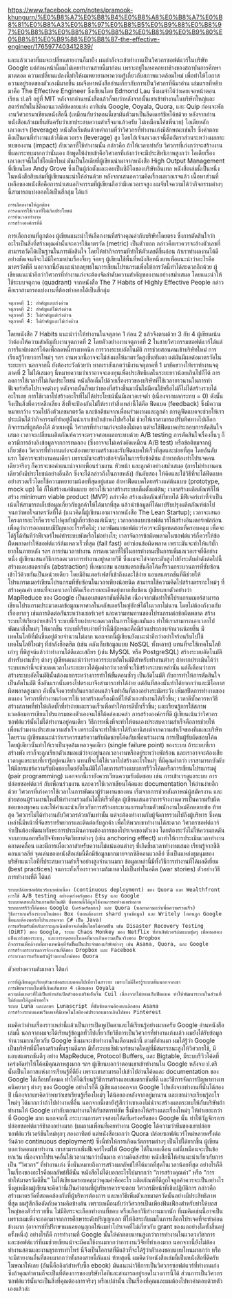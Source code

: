 https://www.facebook.com/notes/pramook-khungurn/%E0%B8%A7%E0%B8%B4%E0%B8%A8%E0%B8%A7%E0%B8%81%E0%B8%A3%E0%B8%97%E0%B8%B5%E0%B9%88%E0%B8%97%E0%B8%B3%E0%B8%87%E0%B8%B2%E0%B8%99%E0%B9%80%E0%B8%81%E0%B9%88%E0%B8%87-the-effective-engineer/1765977403412839/

และแล้วเวลาที่ผมจะเปลี่ยนสายงานก็มาถึง ผมกำลังจะเข้าทำงานเป็นวิศวกรซอฟต์แวร์ในบริษัท Google แต่ก่อนหน้านี้ผมไม่เคยทำงานสายนี้มาก่อน เพราะอยู่ในหอคอยงาช้างของสถาบันการศึกษามาตลอด ความเปลี่ยนแปลงนี้ทำให้ผมพยายามหาความรู้เกี่ยวกับสภาพแวดล้อมใหม่ เพื่อทำให้โอกาสความอยู่รอดของตัวเองมีมากขึ้น ผมจึงหาหนังสืออ่านเกี่ยวกับการเป็นวิศวกรที่ดีมาอ่าน 
เล่มแรกที่หยิบมาคือ The Effective Engineer ซึ่งเขียนโดย Edmond Lau ซึ่งผมจำได้ว่าเคยเจอหน้าตอนเรียน ป.ตรี อยู่ที่ MIT หลังจากอ่านหนังสือแล้วก็พบว่าหลังจากนั้นเขาเข้าทำงานในบริษัทใหญ่และสตาร์ทอัพในซิลิคอนแวลลีย์หลายแห่ง อาทิเช่น Google, Ooyala, Quora, และ Quip ก่อนจะพักงานวิศวกรมาเขียนหนังสือนี้ (เหมือนกับว่าตอนนี้เขาผันตัวมาเป็นลีดเดอร์ชิพโค้ชด้วย หลังจากอ่านหนังสือแล้วผมยืนยันครับว่าเขาประสบความสำเร็จมาแล้วครับ ไม่เหมือนโค้ชพี่นวย)
ไอเดียหลัก
เลเวอเรจ (leverage)
หนังสือเริ่มต้นด้วยคำถามที่ว่าวิศวกรที่ทำงานเก่งมีลักษณะเช่นไร ซึ่งคำตอบคือเป็นคนที่ทำงานแล้วได้เลเวอเรจ (leverage) สูง โดยไอ้เจ้าเลเวอเรจนี้คืออัตราส่วนระหว่างผลกระทบของงาน (impact) กับเวลาที่ใช้ทำงานนั้น กล่าวคือ ถ้าให้เวลาเท่ากับ วิศวกรที่เก่งกว่าจะสร้างงานที่ผลกระทบมากกว่านั่นเอง ถ้าพูดให้ง่ายเข้าคือวิศวกรที่เก่งกว่าจะมีประสิทธิภาพสูงกว่า
ไอเดียเรื่องเลเวอเรจนี้ไม่ใช่ไอเดียใหม่ มันเป็นไอเดียที่ผู้เขียนนำมาจากหนังสือ High Output Management ที่เขียนโดย Andy Grove ซึ่งเป็นผู้ก่อตั้งและเคยเป็นซิอีโอของบริษัทอินเทล หนังสือเล่มนี้เป็นหนึ่งในหนังสือสิบเล่มที่ผู้เขียนแนะนำให้อ่านด้วย
หลังจากเสนอความคิดเรื่องเลเวอเรจแล้ว เนื้อหาส่วนที่เหลือของหนังสือคือการนำเสนอกิจกรรมที่ผู้เขียนถือว่ามีเลเวอเรจสูง ผมจับใจความได้ว่ากิจกรรมต่างๆ นี้สามารถแบ่งออกได้เป็นสี่กลุ่ม ได้แก่

    การเลือกงานให้ถูกต้อง
    การลดการใช้เวลาที่ไม่เกิดประโยชน์
    การย่นเวลาทำงาน
    การสร้างองค์กรที่ดี

การเลือกงานที่ถูกต้อง
ผู้เขียนแนะนำให้เลือกงานที่สร้างคุณค่ากับบริษัทโดยตรง ซึ่งการตัดสินใจว่าอะไรเป็นสิ่งที่สร้างคุณค่านั้นจะควรใช้มาตรวัด (metric) เป็นตัวบอก กล่าวคือเราควรจะอ้างตัวเลขที่สามารถวัดได้เป็นฐานในการตัดสินใจ โดยให้ทำกิจกรรมทีทำให้ตัวเลขดีขึ้นก่อน ถ้าเราทำผลงานได้ดีอย่างชัดเจนก็จะไม่มีใครมาบ่นเรื่องจิ๊บๆ จ๊อยๆ ผู้เขียนใช้พื้นที่หนังสือหนึ่งบทเพื่อแนะนำว่าอะไรคือมาตรวัดที่ดี นอกจากนี้ยังแนะนำกลยุทธในการเขียนโปรแกรมเพื่อให้การวัดนี้ทำได้สะดวกอีกด้วย
ผู้เขียนแนะนำอีกว่าวิศวกรที่ทำงานเก่งจะต้องจัดลำดับความสำคัญของงานอย่างสม่ำเสมอ โดยแนะนำให้ใช้ระบบจตุภาค (quadrant) จากหนังสือ The 7 Habits of Highly Effective People กล่าวคือเราสามารถแบ่งงานที่ต้องทำออกได้เป็นสี่กลุ่ม

    จตุภาคที่ 1: สำคัญและเร่งด่วน 
    จตุภาคที่ 2: สำคัญแต่ไม่เร่งด่วน 
    จตุภาคที่ 3: ไม่สำคัญแต่เร่งด่วน 
    จตุภาคที่ 4: ไม่สำคัญและไม่เร่งด่วน 

โดยหนังสือ 7 Habits แนะนำว่าให้ทำงานในจตุภาค 1 ก่อน 2 แล้วจึงตามด้วย 3 กับ 4
ผู้เขียนเน้นว่าต้องให้ความสำคัญกับงานจุตภาคที่ 2 โดยตัวอย่างงานจตุภาคที่ 2 ในสายวิศวกรรมซอฟต์แวร์ได้แต่ การรีแฟกเตอร์โค้ดเพื่อลดหนี้ทางเทคนิค การวางระบบอัตโนมัติ การช่วยสอนคนเข้าบริษัทใหม่ การเรียนรู้วิทยาการใหม่ๆ ฯลฯ งานพวกนี้อาจจะไม่ส่งผลให้มาตรวัดสูงขึ้นทันตา แต่มันมีผลต่อมาตรวัดในระยะยาว นอกจากนี้ ยังต้องระวังด้วยว่า หากเราสังเกตว่ามีงานจตุภาคที่ 1 มาขัดขวางให้เราทำงานจตุภาคที่ 2 ไม่ได้เสมอๆ นี่หมายความว่าเราอาจจะลงทุนเพื่อประสิทธิผลในระยะยาวน้อยเกินไปก็ได้
การลดการใช้เวลาที่ไม่เกิดประโยชน์
หนังสือเต็มไปด้วยเรื่องราวของบริษัทที่ใช้เวลายาวนานในการทำฟีเจอร์หรือโปรเจคต่างๆ หลังจากนั้นก็พบว่าของที่สร้างขึ้นมานั้นไม่มีคนใช้หรือไม่ก็ไม่ได้สร้างรายได้อะไรเลย การใช้เวลาไปสร้างอะไรที่ไม่ได้ประโยชน์นั้นมีเลเวอเรจต่ำ (เนื่องจากผลกระทบ = 0) ดังนั้นจึงเป็นสิ่งที่ควรหลีกเลี่ยง 
สิ่งที่่จะป้องกันไม่ให้เราทำสิ่งเหล่านี้ได้คือ ฟีดแบค (feedback) ซึ่งมีความหมายกว้าง รวมไปถึงตัวเลขมาตรวัด และข้อติชมจากเพื่อนร่วมงานและลูกค้า การดูฟีดแบคจะช่วยให้เราประเมินได้ว่ากิจกรรมที่ทำอยู่นั้นนำเราเข้าป่าเข้าพงไปหรือไม่ ช่วยให้เราสามารถปรับทิศทางไปเลือกกิจกรรมที่ถูกต้องได้ 
ด้วยเหตุนี้ วิศวกรที่ทำงานเก่งจะต้องไม่เดา แต่จะใช้ฟีดแบคประกอบการตัดสินใจเสมอ เวลาจะเปลี่ยนผลิตภัณฑ์ควรจะตรวจสอบผลกระทบด้วย A/B testing การตัดสินใจเรื่องอื่นๆ ก็ควรมีการอ้างอิงข้อมูลจากการทดลอง (ซึ่งอาจจะไม่เคร่งคัดเหมือน A/B test) หรือข้อติชมจากผู้เกี่ยวข้อง
วิศวกรที่ทำงานเก่งจะต้องพยายามสร้างและรับฟีดแบคให้เร็วที่สุดและบ่อยที่สุด โดยอันดับแรก ไม่ควรจะทำงานคนเดียว เพราะมันจะสร้างข้อจำกัดในการรับข้อติชม ถ้าหากต้องทำโปรเจคคนเดียวจริงๆ ก็ควรจะขอคำแนะนำจากเพื่อนร่วมงาน หัวหน้า และลูกค้าอย่างสม่ำเสมอ (การไม่ทำงานคนเดียวยังมีประโยชน์อย่างอื่นอีก ซึ่งจะได้กล่าวถึงในภายหลัง)
อันดับสอง ให้คิดและใช้วิธีที่จะได้ฟีดแบคอย่างรวดเร็วโดยใช้ความพยายามน้อยที่สุดอยู่เสมอ ถ้าหาฟีดแบคโดยสร้างแค่ต้นแบบ (prototype, mock up) ได้ ก็ให้สร้างแค่ต้นแบบ อย่างใช้เวลาสร้างระบบเต็มตั้งแต่ต้น; เวลาสร้างผลิตภัณฑ์ก็ไห้สร้าง minimum viable product (MVP) กล่าวคือ สร้างผลิตภัณฑ์ที่ขายได้ มีฟีเจอร์เท่าที่จำเป็น เน้นให้สามารถเก็บข้อมูลเกี่ยวกับลูกค้าให้ได้มากที่สุด แล้วนำข้อมูลที่ได้มาปรับปรุงผลิตภัณฑ์ต่อไปจนกว่าพอใจมาตรวัดที่ได้ (แนวคิดนี้ผู้เขียนเอามาจากหนังสือ The Lean Startup); เวลาจะเสนอโครงการอะไรก็ควรจะไปคุยกับผู้เกี่ยวข้องแต่เนิ่นๆ; เวลาออกแบบซอฟต์แวร์ให้สร้างอินเตอร์เฟสก่อนเพื่อดูว่าการออกแบบมีปัญหาอะไรหรือไม่; เวลาพัฒนาซอฟต์แวร์ควรจะมีชุดทดสอบที่ครอบคลุม เพื่อจะได้รู้ได้ทันทีว่าฟีเจอร์ใหม่ทำระบบพังหรือไม่อย่างไร; เวลาจัดการข้อผิดพลาดในซอฟต์แวร์ก็ควรให้ข้อผิิดพลาดทำให้ซอฟต์แวร์ล้มเหลวเร็วที่สุด (fail fast) อย่าซ่อนข้อผิดพลาด เพราะมันจะทำให้แก้บั๊กยากในภายหลัง ฯลฯ
การย่นเวลาทำงาน
การลดเวลาที่ใช้ในการทำงานเป็นการเพิ่มเลเวอเรจที่ดีอย่างหนึ่ง ผู้เขียนเสนอวิธิการลดเวลาการทำงานอยู่หลายวิธี ซึ่งผมจะไล่จากระดับสูงไปยังระดับต่ำดังต่อไปนี้
สร้างแอบสแตรกชัน (abstraction) ที่เหมาะสม แอบสแตรกชันคือโค้ดที่ีรวมกระบวนการที่ซับซ้อนเข้าไว้ด้วยกันเป็นหน่วยเดียว โดยมีอินเตอร์เฟสที่เข้าถึงและใช้ง่าย แอบสแตรกชันที่ดีช่วยให้โปรแกรมเมอร์เขียนโปรแกรมที่ซับซ้อนในเวลาเพียงน้อยนิด สามารถใช้ความคิดไปสร้างตรรกะใหม่ๆ ที่สร้างคุณค่า แทนที่จะเอาเวลาไปคิดเรื่องรายละเอียดยุ่งยากซับซ้อน ผู้เขียนยกตัวอย่างว่า MapReduce ของ Google เป็นแอบสแตรกชันที่ดีเลิศ เนื่องจากมันทำให้โปรแกรมเมอร์สามารถเขียนโปรแกรมประมวลผลข้อมูลมหาศาลในคลัสเตอร์ใหญ่ยักษ์ได้ในเวลาไม่นาน โดยไม่ต้องกังวลกับเรื่องยากๆ เช่นการติดต่อกันระหว่างเซอร์เวอร์ และความทนทานของโปรแกรมต่อข้อผิดพลาด
สร้างระบบให้เรียบง่ายเข้าไว้ ระบบที่เรียบง่ายจะลดเวลาในการใช้ดูแลมันลง ทำให้เราสามารถเอาเวลาไปพัฒนาสิ่งใหม่ๆ ให้มากขึ้น ระบบที่เรียบง่ายที่ว่านี้มีลัุกษณะคือมีส่วนประกอบจำนวนน้อยชิ้น มีเทคโนโลยีที่มันขึ้นอยู่ด้วยจำนวนไม่มาก นอกจากนี้ผู้เขียนยังแนะนำอีกว่าอย่าใจร้อนรีบไปใช้เทคโนโลยีใหม่ๆ ที่กำลังฮ็อตฮิต (เช่น คลังเก็บข้อมูลแบบ NoSQL ทั้งหลาย) แทนที่จะใช้เทคโนโลยีเก่าๆ ที่พิสูจน์แล้วว่าทำงานได้ดีและเสถียร (เช่น MySQL หรือ PostgreSQL)
สร้างระบบอัตโนมัติสำหรับงานซ้ำๆ ต่างๆ ผู้เขียนแนะนำว่าเราควรระบบอัตโนมัติสำหรับทำงานต่างๆ ถ้าหากประเมินได้ว่าระบบเหล่านี้จะช่วยลดเวลาในระยะยาวได้คุ้มค่ากว่าเวลาที่จะใช้สร้างระบบเหล่านั้น แต่ก็เตือนว่าการสร้างระบบอัตโนมัตินั้นต้องแยกระหว่างการทำให้ขั้นตอนซ้ำๆ เป็นอัตโนมัติ กับการทำให้การตัดสินใจเป็นอัตโนมัติ ซึ่งอันแรกนั้นตรงไปตรงมาจึงสามารถทำได้ง่าย แต่อันที่สองนั้นทำได้ยากกว่าและมีโอกาสผิดพลาดสูงมาก ดังนั้นจึงควรทำอันแรกก่อนแล้วจึงทำอันที่สองอย่างระมัดระวัง
เพิ่มสปีดการทำงานของตนเอง วิศวกรที่ทำงานเก่งควรใช้เวลาสร้างเครื่องมือที่ให้ตัวเองทำงานได้เร็วขึ้น; เวลาดีบั๊กควรหาวิธีสร้างสภาพที่ทำให้เกิดบั๊กที่ทำง่ายและรวดเร็วเพื่อทำให้การดีบั๊กเร็วขึ้น; และเรียนรู้การใช้สภาพแวดล้อมการเขียนโปรแกรมของตัวเองจนใช้ได้คล่องแคล่ว
การสร้างองค์กรที่ดี
ผู้เขียนเน้นว่าวิศวกรซอฟต์แวร์นั้นไม่ได้ทำงานอยู่คนเดียว วิธีการหนึ่งที่จะทำให้ตนเองประสบความสำเร็จคือการช่วยให้เพื่อนร่วมงานประสบความสำเร็จ เพราะนั่นจะทำให้เราได้รับอานิสงฆ์จากความสำเร็จของทีมและบริษัทโดยรวม
ผู้เขียนแนะนำว่าเราควรแชร์ความรับผิดชอบโค้ดกับเพื่อนร่วมงาน การเป็นผู้รับผิดชอบโค้ดโดยผู้เดียวนั้นทำให้เราเป็นจุดล้มเหลวจุดเดียว (single failure point) ของระบบ ถ้าระบบที่เราสร้างพัง เราก็จะถูกเรียกตัวเสมอแม้ว่าจะอยู่นอกเวลางานหรืออยู่ระหว่างพักร้อน และเราอาจจะต้องเสียเวลาดูแลระบบที่เรารู้อยู่คนเดียว แทนที่่จะได้ใช้เวลาไปสร้างอะไรใหม่ๆ ที่มีคุณค่ากว่า เราสามารถบังคับให้มีการแชร์ความรับผิดชอบโดยอัตโนมัติได้โดยการสร้างแบบการรีวิวโค้ดหรือการเขียนโปรแกรมคู่ (pair programming) นอกจากนี้เรายังควรเวียนความรับผิดชอบ เช่น การเข้าเวรดูแลระบบ การปล่อยซอฟต์แวร์ กับเพื่อนร่วมงาน และควรใช้เวลาเขียนโค้ดและ documentation ให้อ่านง่ายอีกด้วย
วิศวกรที่เก่งควรใช้เวลาในการพัฒนาผู้ร่วมงานของตน เริ่มจากการช่วยสัมภาษณ์ผู้สมัครงาน และช่วยสอนผู้ร่วมงานใหม่ให้ทำงานร่วมกันได้ให้เร็วที่สุด ผู้เขียนเสนอว่าการจ้างงานควรเป็นความรับผิดชอบของทุกคน และให้คำแนะนำเกี่ยวกับการสร้างกระบวนการเตรียมตัวพนักงานใหม่อีกหลายข้อ
ท้ายสุด วิศวกรไม่ได้ทำงานกับวิศวกรด้วยกันเท่านั้น แต่จะต้องทำงานกับผู้จัดการรวมไปถึงผู้บริหาร ซึ่งคนเหล่านี้มีหน้าที่จัดสรรทรัพยากรและติดต่อกับลูกค้า เพื่อให้พวกเขาทำงานได้สะดวก วิศวกรซอฟต์แวร์จำเป็นต้องพัฒนาทักษะการประเมินความต้องการของโปรเจคของตัวเอง โดยต้องระวังไม่ให้ความกดดันจากภายนอกหรือปัจจัยทางจิตวิทยาต่างๆ (เช่น anchoring effect) มาทำให้การประเมินเวลาทำงานคลาดเคลื่อน และมีการเผื่อเวลาสำหรับความไม่แน่นอนต่างๆ ที่เกิดขึ้นเวลาทำงานเสมอ
เรียนรู้จากซิลิคอนแวลลีย์
จุดเด่นของหนังสือเล่มนี้คือมีข้อมูลมากมายจากซิลิคอนแวลลีย์ ซึ่งเป็นแหล่งชุมนุมของบริษัทแนวไอทีที่ประสบความสำเร็จอย่างสูงจำนวนมาก ข้อมูลเหล่านี้มีทั้งวิธีการทำงานที่ได้ผลดีเยี่ยม (best practices) จนกระทั่งเรื่องราวความล้มเหลวไม่เป็นท่าในอดีต (war stories)
ตัวอย่างวิธีการทำงานที่ดี ได้แก่

    ระบบปล่อยซอฟต์แวร์แบบต่อเนื่อง (continuous deployment) ของ Quora และ Wealthfront
    การใช้ A/B testing อย่างเคร่งครัดของ Etsy และ Google
    ระบบทดสอบโปรแกรมอัตโนมัติ ซึ่งตอนนี้ได้ถูกใช้งานการอย่างแพร่หลาย
    ระบบการรีวิวโค้ดของ Google (เคร่งครัดมาก) และ Quora (หละหลวมกว่าเพื่อความรวดเร็ว)
    วิธีการยกเครื่องระบบใหม่ของ Box (ตอนต้องการ shard ฐานข้อมูล) และ Writely (ตอนถูก Google ซื้อและต้องพอร์ตโปรแกรมจาก C# เป็น Java)
    การเตรียมรับมือกับภาวะฉุกเฉินที่อาจเกิดขึ้นโดยไม่คาดฝัน เช่น Disaster Recovery Testing (DiRT) ของ Google, ระบบ Chaos Monkey ของ Netflix ที่ทำเซิฟเวอร์ล่มแบบสุ่มๆ เพื่อทดสอบแข็งแกร่งของระบบ, และการทดสอบโหลดที่มากเกินความเป็นจริงของ Dropbox
    กิจกรรมเพื่อล้างหนี้ทางเทคนิคที่จัดขึั้นเป็นประจำของบริษัทต่างๆ เช่น Asana, Quora, และ Google
    การสร้างกระบวนการจ้างงานที่ดีของ Dropbox และ Facebook
    กระบวนการเตรียมตัวผู้ร่วมงานใหม่ของ Quora

ตัวอย่างความล้มเหลว ได้แก่

    การที่ผู้เขียนถูกเรียกตัวมาซ่อมระบบตอนไปเที่ยวในฮาวาย เพราะไม่มีใครรู้ระบบนั้นนอกจากเขา
    การเขียนระบบใหม่ที่เกินเส้นตาย 4 เดือนของ Ooyala
    ความล้มเหลวที่ไม่เป็นท่าหลังเปิดตัวของเสริชเอ็นจิ้น Cuil เนื่องจากไม่ยอมเก็บฟีดแบค ทำให้พัฒนาระบบในส่วนที่ไม่ส่งผลให้ลูกค้าพอใจ
    ระบบ Luna และภาษา Lunascript ที่ซับซ้อนจนต้องยกเลิกของ Asana
    การสร้างระบบแคชเว็บเพจที่มีเทคโนโลยีองค์ประกอบมากเกินไปของ Pinterest

ผมคิดว่าอ่านเรื่องราวเหล่านี้แล้วเป็นการเปิดหูเปิดตาและได้เรียนรู้อย่างมากครับ
Google
อ่านหนังสือเล่มนี้ นอกจากผมจะได้เรียนรู้ข้อมูลทั่วไปเกี่ยวกับวิธีการเป็นวิศวกรที่ทำงานเก่งแล้ว ผมยังได้รับข้อมูลจำนวนมากเกี่ยวกับ Google ซึ่งผมจะเข้าทำงานในเดือนหน้านี้
ตามที่อ่านมา ผมได้รู้ว่า Google เป็นบริษัทที่มีโครงสร้างพื้นฐานดีมาก มีทั้งระบบเซิฟเวอร์ขนาดใหญ่ที่มีสมรรถนะสูงให้วิศวกรใช้, มีแอบสแตรกชันดีๆ อย่าง MapReduce, Protocol Buffers, และ Bigtable, มีระบบรีวิวโค้ดที่เคร่งคัดทำให้โค้ดมีคุณภาพสูงมาก ฯลฯ ผู้เขียนบอกว่าตอนเขาเข้าทำงานใน Google หลังจบ ป.ตรี นั้นเป็นโอกาสแห่งการเรียนรู้ที่ดียิ่ง เพราะเขาสามารถไปเข้าไปอ่านโค้ดและ documentation ของ Google ได้เกือบทั้งหมด ทำให้ได้เรียนรู้วิธีการสร้างแอบสแตรกชันที่ดี และวิธีการจัดการปัญหาทางเทคนิคยากๆ ต่างๆ ของ Google
อย่างไรก็ดี ผู้เขียนลาออกจาก Google ไปหลังจากทำงานที่นั่นได้สองปี เนื่องจากเขาคิดว่าพบว่าเขาเรียนรู้เรื่องใหม่ๆ ได้น้อยลงหลังจากอยู่มานาน และเขาน่าจะเรียนรู้อะไรใหม่ๆ ได้มากกว่าถ้าไปทำงานที่อื่น นอกจากนี้เขายังรู้สึกว่าเขาเองไม่น่าจะสร้างผลกระทบให้กับบริษัทถ้าทำงานให้ Google เท่ากับตอนทำงานให้กับสตารท์อัพ ซึี่งมีของให้สร้างและเรื่องใหม่ๆ ให้ทำเยอะกว่าที่ Google มาก นอกจากนี้ กระบวนการตรวจสอบโค้ดที่เคร่งครัดของ Google นั้น ทำให้วัฏจักรการปล่อยซอฟต์แวร์ช้าลงอย่างมาก (ผมถามเพื่อนที่เคยทำงาน Google ได้ความว่าทีมของเขาปล่อยซอฟต์แวร์เวอร์ชันใหม่ทุกๆ สองอาทิตย์ แต่หนังสือบอกว่า Quora ปล่อยซอฟต์แวร์ใหม่หลายครั้้งต่อวันด้วย continuous deployment) ซึ่งนี่ทำให้การเกิดนวัตกรรมต่างๆ เป็นไปได้ยากขึ้น ผู้เขียนบอกว่าตอนเขาทำงาน เขาสามารถเพิ่มฟีเจอร์ใหม่ให้ Google ได้ในหกเดือน แต่นี่เหมือนจะเป็นข้อยกเว้น เนื่องจากโปรเจคอื่นใช้เวลานานกว่านั้นมาก
ความคิดส่งท้าย
หนังสือนี้ให้คำแนะนำเกี่ยวกับการเป็น “วิศวกร” ที่ทำงานเก่ง ซึ่งนั่นหมายถึงการสร้างผลลัพธ์ให้ได้มากที่สุดในเวลาน้อยที่สุด อย่างไรก็ดี ในเรื่องของอะไรคือผลลัพธ์ที่่ดีนั้น หนังสือไม่ได้บอกอะไรไปมากกว่า “การสร้างคุณค่า” หรือ “การทำให้มาตรวัดดีขึ้น” ไม่ได้เขียนครอบคลุมว่าคุณค่าคืออะไร ผลิตภัณฑ์ที่ดีถูกใจลูกค้าควรจะเป็นอย่างไร ซึ่งดูเหมือนผู้เขียนจะคิดว่านี่เป็นคำถามที่ผู้บริหารควรจะตอบ วิศวกรมีหน้าที่เชิงปฏิบัติการ กล่าวคือสร้างมาตรวัดที่สอดคล้องกับที่ผู้บริหารต้องการ และหาวิธีเพิ่มตัวเลขมาตรวัดนั้นอย่างมีประสิทธิภาพที่สุด
ผมรู้สึกอึดอัดกับความคิดข้างต้น เพราะเหมือนกับว่าวิศวกรเป็นเพียงฟันเฟืองสำหรับทำให้บอสใหญ่ของตัวร่ำรวยขึ้น ไม่มีอิสระจะเลือกทำงานที่ชอบ หรือเลือกวิธีทำงานมากนัก ที่ผมคิดเช่นนี้อาจเป็นเพราะผมเพิ่งจะออกมาจากการศึกษาระดับปริญญาเอก ที่ให้อิสระกับผมในการเลือกโปรเจคที่จะทำค่อนข้างมาก (อาจารย์ที่ปรึกษาผมเคยอนุญาตให้ผมทำโปรเจคที่ไม่เกี่ยวกับ grant ของแกอย่างใดทั้งสิ้นอยู่ครั้งหนึ่ง) อย่างไรก็ดี การทำงานที่ Google นั้นให้ค่าตอบแทนสูงกว่าการทำงานในแวดวงวิชาการ และซอฟต์แวร์ที่ผมช่วยเขียนน่าจะมีคนใช้งานมากกว่าการงานวิจัยที่ทำเองมาก นอกจากนี้ยังไม่ต้องทำงานสอนและงานธุรการเท่าไหร่ นี่จึงเป็นโอกาสที่ดีแล้วที่จะได้รู้ว่าตัวเองชอบแบบไหนมากกว่า หรือจะมีสายงานอื่นที่ชอบมากกว่าทั้งสองสายนี้กันแน่
ท้ายสุดนี้ ผมคิดว่าหนังสือเล่มนี้เป็นหนังสือที่ดีครับ โฆษณาให้เลย (อันนี้คือลิงก์สำหรับซื้อ ebook) มันแนะนำวิธีการเป็นวิศวกรซอฟต์แวร์ที่ทำงานเก่ง ซึ่งถ้าคุณทำตามก็จะเป็นที่ต้องการของบริษัทไอทีและสามารถอยู่รอดในวงการนี้ได้ ส่วนการเป็นวิศวกรซอฟต์แวร์นั้นจะเป็นสิ่งที่คุณต้องการจริงๆ หรือเปล่านั้น เป็นเรื่องที่คุณและผมต้องไปหาคำตอบด้วยตัวเองแล้วล่ะ
